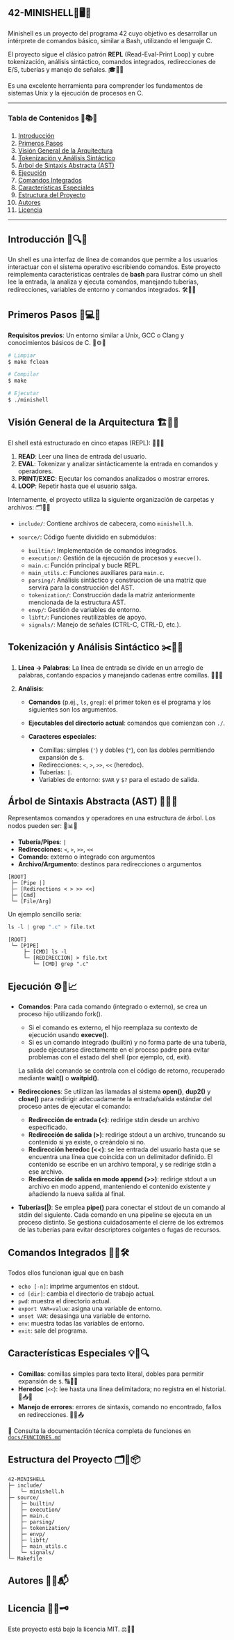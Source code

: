 ## 42-MINISHELL🚀🖥️📘

Minishell es un proyecto del programa 42 cuyo objetivo es desarrollar un intérprete de comandos básico, similar a Bash, utilizando el lenguaje C.

El proyecto sigue el clásico patrón **REPL** (Read-Eval-Print Loop) y cubre tokenización, análisis sintáctico, comandos integrados, redirecciones de E/S, tuberías y manejo de señales. 🎓📂🧠

Es una excelente herramienta para comprender los fundamentos de sistemas Unix y la ejecución de procesos en C.

---

### Tabla de Contenidos 📑📚🔖

1. [Introducción](#introducción)
2. [Primeros Pasos](#primeros-pasos)
3. [Visión General de la Arquitectura](#visión-general-de-la-arquitectura)
4. [Tokenización y Análisis Sintáctico](#tokenización-y-análisis-sintáctico)
5. [Árbol de Sintaxis Abstracta (AST)](#árbol-de-sintaxis-abstracta-ast)
6. [Ejecución](#ejecución)
7. [Comandos Integrados](#comandos-integrados)
8. [Características Especiales](#características-especiales)
9. [Estructura del Proyecto](#estructura-del-proyecto)
10. [Autores](#autores-)
11. [Licencia](#licencia)

---

## Introducción 🧾🔍📢

Un shell es una interfaz de línea de comandos que permite a los usuarios interactuar con el sistema operativo escribiendo comandos. 
Este proyecto reimplementa características centrales de **bash** para ilustrar cómo un shell lee la entrada, la analiza y ejecuta comandos, manejando tuberías, redirecciones, variables de entorno y comandos integrados. 🛠️🐚🧩

## Primeros Pasos 🧰💻📗

**Requisitos previos**: Un entorno similar a Unix, GCC o Clang y conocimientos básicos de C. 🐧⚙️📘

```bash
# Limpiar
$ make fclean

# Compilar
$ make

# Ejecutar
$ ./minishell
```

## Visión General de la Arquitectura 🏗️🧱🔧

El shell está estructurado en cinco etapas (REPL): 🎯🔁📜

1. **READ**: Leer una línea de entrada del usuario.
2. **EVAL**: Tokenizar y analizar sintácticamente la entrada en comandos y operadores.
3. **PRINT/EXEC**: Ejecutar los comandos analizados o mostrar errores.
4. **LOOP**: Repetir hasta que el usuario salga.

Internamente, el proyecto utiliza la siguiente organización de carpetas y archivos: 🗂️📂🧩

* `include/`: Contiene archivos de cabecera, como `minishell.h`.
* `source/`: Código fuente dividido en submódulos:

  * `builtin/`: Implementación de comandos integrados.
  * `execution/`: Gestión de la ejecución de procesos y `execve()`.
  * `main.c`: Función principal y bucle REPL.
  * `main_utils.c`: Funciones auxiliares para `main.c`.
  * `parsing/`: Análisis sintáctico y construccion de una matriz que servirá para la construcción del AST.
  * `tokenization/`: Construcción dada la matriz anteriormente mencionada de la estructura AST.
  * `envp/`: Gestión de variables de entorno.
  * `libft/`: Funciones reutilizables de apoyo.
  * `signals/`: Manejo de señales (CTRL-C, CTRL-D, etc.).

## Tokenización y Análisis Sintáctico ✂️📖🔡

1. **Línea → Palabras**: La línea de entrada se divide en un arreglo de palabras, contando espacios y manejando cadenas entre comillas. 🧮📝🔠
2. **Análisis**:

   * **Comandos** (p.ej., `ls`, `grep`): el primer token es el programa y los siguientes son los argumentos.
   * **Ejecutables del directorio actual**: comandos que comienzan con `./`.
   * **Caracteres especiales**:

     * Comillas: simples (`'`) y dobles (`"`), con las dobles permitiendo expansión de `$`.
     * Redirecciones: `<`, `>`, `>>`, `<<` (heredoc).
     * Tuberías: `|`.
     * Variables de entorno: `$VAR` y `$?` para el estado de salida.

## Árbol de Sintaxis Abstracta (AST) 🌳🔗📂

Representamos comandos y operadores en una estructura de árbol. Los nodos pueden ser: 🧩📊📐

* **Tubería/Pipes**: `|`
* **Redirecciones**: `<`, `>`, `>>`, `<<`
* **Comando**: externo o integrado con argumentos
* **Archivo/Argumento**: destinos para redirecciones o argumentos

```text
[ROOT]
 ├─ [Pipe |]
 ├─ [Redirections < > >> <<]
 ├─ [Cmd]
 └─ [File/Arg]
```

Un ejemplo sencillo sería:

```c
ls -l | grep ".c" > file.txt
```

```text
[ROOT]
 └─ [PIPE]
     ├─ [CMD] ls -l
     └─ [REDIRECCION] > file.txt
        └─ [CMD] grep ".c"
```

## Ejecución ⚙️🚀📈

* **Comandos**: Para cada comando (integrado o externo), se crea un proceso hijo utilizando fork().

    *   Si el comando es externo, el hijo reemplaza su contexto de ejecución usando **execve()**.
    *   Si es un comando integrado (builtin) y no forma parte de una tubería, puede ejecutarse directamente en el proceso padre para evitar problemas con el estado del shell (por ejemplo, cd, exit).
    
    La salida del comando se controla con el código de retorno, recuperado mediante **wait()** o **waitpid()**.

* **Redirecciones**: Se utilizan las llamadas al sistema **open()**, **dup2()** y **close()** para redirigir adecuadamente la entrada/salida estándar del proceso antes de ejecutar el comando:

    * **Redirección de entrada (<)**: redirige stdin desde un archivo especificado.
    * **Redirección de salida (>)**: redirige stdout a un archivo, truncando su contenido si ya existe, o creándolo si no.
    * **Redirección heredoc (<<)**: se lee entrada del usuario hasta que se encuentra una línea que coincida con un delimitador definido. El contenido se escribe en un archivo temporal, y se redirige stdin a ese archivo.
    * **Redirección de salida en modo append (>>)**: redirige stdout a un archivo en modo append, manteniendo el contenido existente y añadiendo la nueva salida al final.

* **Tuberías(|)**: Se emplea **pipe()** para conectar el stdout de un comando al stdin del siguiente.
Cada comando en una pipeline se ejecuta en un proceso distinto.
Se gestiona cuidadosamente el cierre de los extremos de las tuberías para evitar descriptores colgantes o fugas de recursos.

## Comandos Integrados 📢🧩🛠️

Todos ellos funcionan igual que en bash

* `echo [-n]`: imprime argumentos en stdout.
* `cd [dir]`: cambia el directorio de trabajo actual.
* `pwd`: muestra el directorio actual.
* `export VAR=value`: asigna una variable de entorno.
* `unset VAR`: desasinga una variable de entorno.
* `env`: muestra todas las variables de entorno.
* `exit`: sale del programa.

## Características Especiales 💡🧪🔍

* **Comillas**: comillas simples para texto literal, dobles para permitir expansión de `$`. 🔠📏📌
* **Heredoc** (`<<`): lee hasta una línea delimitadora; no registra en el historial. 📄📥🛑
* **Manejo de errores**: errores de sintaxis, comando no encontrado, fallos en redirecciones. 🚫📛📤

📘 Consulta la documentación técnica completa de funciones en [`docs/FUNCIONES.md`](docs/FUNCIONES.md)

## Estructura del Proyecto 🗂️📐📦

```text
42-MINISHELL
├─ include/
│   └─ minishell.h
├─ source/
│   ├─ builtin/
│   ├─ execution/
│   ├─ main.c
│   ├─ parsing/
│   ├─ tokenization/
│   ├─ envp/
│   ├─ libft/
│   ├─ main_utils.c
│   └─ signals/
└─ Makefile
```

## Autores 🤝💡📬



## Licencia 📜✅🗝️

Este proyecto está bajo la licencia MIT. ⚖️📄🆓
